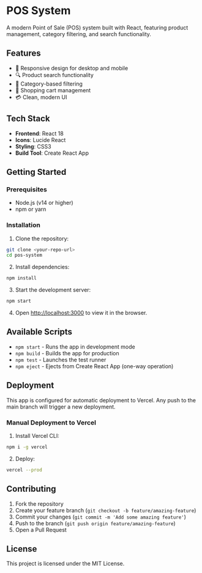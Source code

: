 # POS System

A modern Point of Sale (POS) system built with React, featuring product management, category filtering, and search functionality.

## Features

- 📱 Responsive design for desktop and mobile
- 🔍 Product search functionality
- 📂 Category-based filtering
- 🛒 Shopping cart management
- 💳 Clean, modern UI

## Tech Stack

- **Frontend**: React 18
- **Icons**: Lucide React
- **Styling**: CSS3
- **Build Tool**: Create React App

## Getting Started

### Prerequisites

- Node.js (v14 or higher)
- npm or yarn

### Installation

1. Clone the repository:
```bash
git clone <your-repo-url>
cd pos-system
```

2. Install dependencies:
```bash
npm install
```

3. Start the development server:
```bash
npm start
```

4. Open [http://localhost:3000](http://localhost:3000) to view it in the browser.

## Available Scripts

- `npm start` - Runs the app in development mode
- `npm build` - Builds the app for production
- `npm test` - Launches the test runner
- `npm eject` - Ejects from Create React App (one-way operation)

## Deployment

This app is configured for automatic deployment to Vercel. Any push to the main branch will trigger a new deployment.

### Manual Deployment to Vercel

1. Install Vercel CLI:
```bash
npm i -g vercel
```

2. Deploy:
```bash
vercel --prod
```

## Contributing

1. Fork the repository
2. Create your feature branch (`git checkout -b feature/amazing-feature`)
3. Commit your changes (`git commit -m 'Add some amazing feature'`)
4. Push to the branch (`git push origin feature/amazing-feature`)
5. Open a Pull Request

## License

This project is licensed under the MIT License.